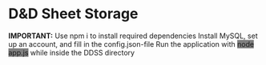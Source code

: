 # D&D Sheet Storage
<b>IMPORTANT:</b>
    Use npm i to install required dependencies
    Install MySQL, set up an account, and fill in the config.json-file
    Run the application with <span style="background-color: grey">node app.js</span> while inside the DDSS directory
